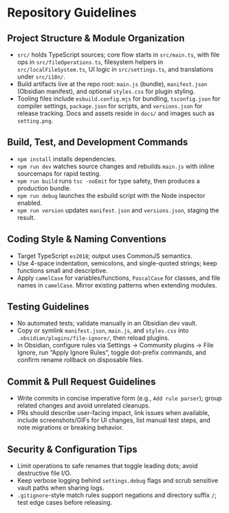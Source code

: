 # Repository Guidelines

## Project Structure & Module Organization
- `src/` holds TypeScript sources; core flow starts in `src/main.ts`, with file ops in `src/fileOperations.ts`, filesystem helpers in `src/localFileSystem.ts`, UI logic in `src/settings.ts`, and translations under `src/i18n/`.
- Build artifacts live at the repo root: `main.js` (bundle), `manifest.json` (Obsidian manifest), and optional `styles.css` for plugin styling.
- Tooling files include `esbuild.config.mjs` for bundling, `tsconfig.json` for compiler settings, `package.json` for scripts, and `versions.json` for release tracking. Docs and assets reside in `docs/` and images such as `setting.png`.

## Build, Test, and Development Commands
- `npm install` installs dependencies.
- `npm run dev` watches source changes and rebuilds `main.js` with inline sourcemaps for rapid testing.
- `npm run build` runs `tsc -noEmit` for type safety, then produces a production bundle.
- `npm run debug` launches the esbuild script with the Node inspector enabled.
- `npm run version` updates `manifest.json` and `versions.json`, staging the result.

## Coding Style & Naming Conventions
- Target TypeScript `es2018`; output uses CommonJS semantics.
- Use 4-space indentation, semicolons, and single-quoted strings; keep functions small and descriptive.
- Apply `camelCase` for variables/functions, `PascalCase` for classes, and file names in `camelCase`. Mirror existing patterns when extending modules.

## Testing Guidelines
- No automated tests; validate manually in an Obsidian dev vault.
- Copy or symlink `manifest.json`, `main.js`, and `styles.css` into `.obsidian/plugins/file-ignore/`, then reload plugins.
- In Obsidian, configure rules via Settings → Community plugins → File Ignore, run “Apply Ignore Rules”, toggle dot-prefix commands, and confirm rename rollback on disposable files.

## Commit & Pull Request Guidelines
- Write commits in concise imperative form (e.g., `Add rule parser`); group related changes and avoid unrelated cleanups.
- PRs should describe user-facing impact, link issues when available, include screenshots/GIFs for UI changes, list manual test steps, and note migrations or breaking behavior.

## Security & Configuration Tips
- Limit operations to safe renames that toggle leading dots; avoid destructive file I/O.
- Keep verbose logging behind `settings.debug` flags and scrub sensitive vault paths when sharing logs.
- `.gitignore`-style match rules support negations and directory suffix `/`; test edge cases before releasing.

